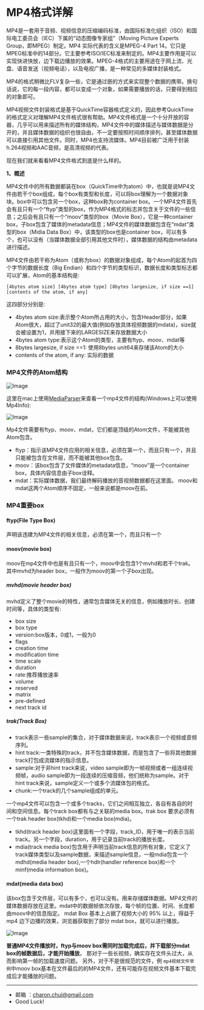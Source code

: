 MP4格式详解
===

MP4是一套用于音频、视频信息的压缩编码标准，由国际标准化组织（ISO）和国际电工委员会（IEC）下属的“动态图像专家组”（Moving Picture Experts Group，即MPEG）制定。MP4 实际代表的含义是MPEG-4 Part 14。它只是MPEG标准中的14部分。它主要参考ISO/IEC标准来制定的。MP4主要作用是可以实现快进快放，边下载边播放的效果。MPEG-4格式的主要用途在于网上流、光盘、语音发送（视频电话），以及电视广播，是一种常见的多媒体封装格式。

MP4的格式稍微比FLV复杂一些，它是通过嵌的方式来实现整个数据的携带。换句话说，它的每一段内容，都可以变成一个对象，如果需要播放的话，只要得到相应的对象即可。



MP4视频文件封装格式是基于QuickTime容器格式定义的，因此参考QuickTime的格式定义对理解MP4文件格式很有帮助。MP4文件格式是一个十分开放的容器，几乎可以用来描述所有的媒体结构，MP4文件中的媒体描述与媒体数据是分开的，并且媒体数据的组织也很自由，不一定要按照时间顺序排列，甚至媒体数据可以直接引用其他文件。同时，MP4也支持流媒体。MP4目前被广泛用于封装h.264视频和AAC音频，是高清视频的代表。

 

  现在我们就来看看MP4文件格式到底是什么样的。

**1、概述**

  MP4文件中的所有数据都装在box（QuickTime中为atom）中，也就是说MP4文件由若干个box组成，每个box有类型和长度，可以将box理解为一个数据对象块。box中可以包含另一个box，这种box称为container  box。一个MP4文件首先会有且只有一个“ftyp”类型的box，作为MP4格式的标志并包含关于文件的一些信息；之后会有且只有一个“moov”类型的box（Movie Box），它是一种container  box，子box包含了媒体的metadata信息；MP4文件的媒体数据包含在“mdat”类型的box（Midia Data  Box）中，该类型的box也是container  box，可以有多个，也可以没有（当媒体数据全部引用其他文件时），媒体数据的结构由metadata进行描述。




MP4文件由若干称为Atom（或称为box）的数据对象组成，每个Atom的起首为四个字节的数据长度（Big Endian）和四个字节的类型标识，数据长度和类型标志都可以扩展，Atom的基本结构是:  
```
[4bytes atom size] [4bytes atom type] [8bytes largesize, if size ==1] [contents of the atom, if any]
```

这四部分分别是:   
- 4bytes atom size:表示整个Atom所占用的大小，包含Header部分，如果Atom很大，超过了unit32的最大值(例如存放具体视频数据的mdata)，size就会被设置为1，并用接下来的LARGESIZE来存放数据大小
- 4bytes atom type:表示这个Atom的类型，主要有ftyp、moov、mdat等
- 8bytes largesize, if size ==1: 使用8bytes unit64来存储该Atom的大小
- contents of the atom, if any: 实际的数据

### MP4文件的Atom结构
![Image](https://raw.githubusercontent.com/CharonChui/Pictures/master/mp4_info.png?raw=true)

这里在mac上使用[MediaParser](https://github.com/ksvc/MediaParser)来查看一个mp4文件的结构(Windows上可以使用Mp4Info): 

![Image](https://raw.githubusercontent.com/CharonChui/Pictures/master/mediaparser_mp4.png?raw=true)


Mp4文件需要有ftyp、moov、mdat，它们都是顶级的Atom文件，不能被其他Atom包含。
- ftyp：指示该MP4文件应用的相关信息，必须在第一个，而且只有一个，并且只能被包含在文件层，而不能被其他box包含。
- moov：该box包含了文件媒体的metadata信息，“moov”是一个container box，具体内容信息由子box诠释。
- mdat：实际媒体数据，我们最终解码播放的音视频数据都在这里面。
moov和mdat这两个Atom顺序不固定，一般来说都是moov在前。


### MP4重要box

#### ftyp(File Type Box)

声明该违建为MP4文件的相关信息，必须在第一个，而且只有一个

#### moov(movie box)

moov在mp4文件中也是有且只有一个，moov中会包含1个mvhd和若干个trak。其中mvhd为header box，一般作为moov的第一个子box出现。

##### mvhd(movie header box)

mvhd定义了整个movie的特性，通常包含媒体无关的信息，例如播放时长、创建时间等，具体的类型有:   

- box size
- box type
- version:box版本，0或1，一般为0
- flags
- creation time
- modification time
- time scale
- duration
- rate:推荐播放速率
- volume
- reserved
- matrix
- pre-defined
- next track id

##### trak(Track Box)


- track表示一些sample的集合，对于媒体数据来说，track表示一个视频或音频序列。
- hint track:一类特殊的track，并不包含媒体数据，而是包含了一些将其他数据track打包成流媒体的指示信息。
- sample:对于非hint track来说，video sample即为一帧视频或者一组连续视频帧，audio sample即为一段连续的压缩音频，他们统称为sample。对于hint track来说，sample定义一个或多个流媒体包的格式。
- chunk:一个track的几个sample组成的单元。


一个mp4文件可以包含一个或多个tracks，它们之间相互独立，各自有各自的时间和空间信息。每个track box都有与之关联的media box。trak box 要求必须有一个trak header box(tkhd)和一个media box(mdia)。

- tkhd(track header box)这里面有一个字段，track_ID，用于唯一的表示当前track。另一个字段，duration，用于记录当前track的播放长度。
- mdia(track media box)包含用于声明当前track信息的所有对象，它定义了track媒体类型以及sample数据，来描述sample信息，一般mdia包含一个mdhd(media header box),一个hdlr(handler reference box)和一个minf(media information box)。


#### mdat(media data box)

该box包含于文件层，可以有多个，也可以没有。用来存储媒体数据。MP4文件的媒体数据存放在这里。mdat中的数据帧依次存放，每个帧的位置、时间、长度都由moov中的信息指定。 mdat Box 基本上占据了视频大小的 95% 以上，得益于 mp4 边下边播的效果，浏览器获取到了部分 mdat box，就可以进行播放。

![Image](https://raw.githubusercontent.com/CharonChui/Pictures/master/mp4_stract.jpg?raw=true)



**普通MP4文件播放时，ftyp与moov box需同时加载完成后，并下载部分mdat box的帧数据后，才能开始播放**。 那对于一些长视频，确实存在文件头过大，从而影响第一帧的加载速度问题。 另外，对于不是很规范的文件，例 `mp4视频文件举例`中moov box基本在文件最后的的MP4文件，还有可能存在视频文件基本下载完成后才能播放的问题。





---

- 邮箱 ：charon.chui@gmail.com  
- Good Luck! 